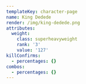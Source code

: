```yaml
---
templateKey: character-page
name: King Dedede
render: /img/king-dedede.png
attributes:
  weight:
    class: superheavyweight
    rank: '3'
    value: '127'
killConfirms:
  - percentages: {}
combos:
  - percentages: {}
---
```


